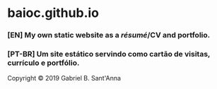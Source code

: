 baioc.github.io
====

### [EN] My own static website as a *résumé*/CV and portfolio.

### [PT-BR] Um site estático servindo como cartão de visitas, currículo e portfólio.

Copyright &copy; 2019 Gabriel B. Sant'Anna
